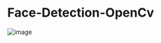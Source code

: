 # Face-Detection-OpenCv

![image](https://github.com/denizgulal/Face-Detection-OpenCv/assets/91977648/7766fd6f-86a4-4c81-b880-aca2b00ce13d)
